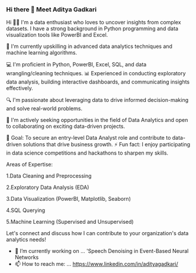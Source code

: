 ### Hi there 👋 Meet Aditya Gadkari 
Hi 👋🏽 I'm a data enthusiast who loves to uncover insights from complex datasets. I have a strong background in Python programming and data visualization tools like PowerBI and Excel.

🌱 I'm currently upskilling in advanced data analytics techniques and machine learning algorithms. 

💻 I'm proficient in Python, PowerBI, Excel, SQL, and data wrangling/cleaning techniques. 📊 Experienced in conducting exploratory data analysis, building interactive dashboards, and communicating insights effectively.

🔍 I'm passionate about leveraging data to drive informed decision-making and solve real-world problems. 

👯 I'm actively seeking opportunities in the field of Data Analytics and open to collaborating on exciting data-driven projects. 

🎯 Goal: To secure an entry-level Data Analyst role and contribute to data-driven solutions that drive business growth. ⚡ Fun fact: I enjoy participating in data science competitions and hackathons to sharpen my skills.

Areas of Expertise:

1.Data Cleaning and Preprocessing

2.Exploratory Data Analysis (EDA)

3.Data Visualization (PowerBI, Matplotlib, Seaborn)

4.SQL Querying

5.Machine Learning (Supervised and Unsupervised)

Let's connect and discuss how I can contribute to your organization's data analytics needs!

- 🔭 I’m currently working on ... 'Speech Denoising in Event-Based Neural Networks
- 📫 How to reach me: ... https://www.linkedin.com/in/adityagadkari/ 

